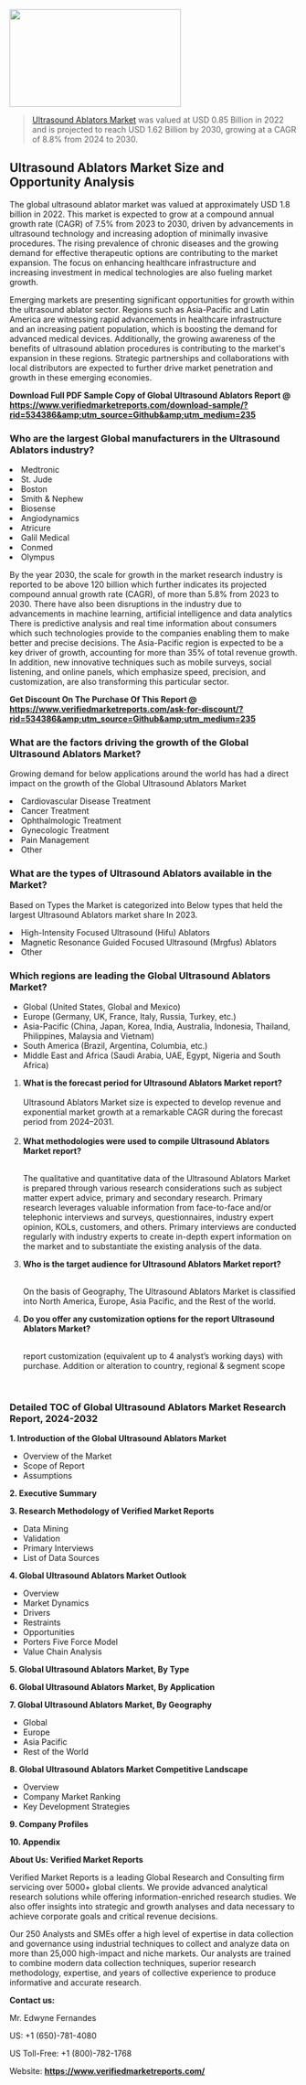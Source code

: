 <img src="https://ffe5etoiles.com/wp-content/uploads/2024/12/MST1-300x171.png" alt="" width="300" height="171" class="alignnone size-medium wp-image-20088" /><blockquote><p><p><a href="https://www.verifiedmarketreports.com/download-sample/?rid=534386&utm_source=Github&utm_medium=235" target="_blank">Ultrasound Ablators Market</a> was valued at USD 0.85 Billion in 2022 and is projected to reach USD 1.62 Billion by 2030, growing at a CAGR of 8.8% from 2024 to 2030.</p></blockquote><p><h2>Ultrasound Ablators Market Size and Opportunity Analysis</h2><p>The global ultrasound ablator market was valued at approximately USD 1.8 billion in 2022. This market is expected to grow at a compound annual growth rate (CAGR) of 7.5% from 2023 to 2030, driven by advancements in ultrasound technology and increasing adoption of minimally invasive procedures. The rising prevalence of chronic diseases and the growing demand for effective therapeutic options are contributing to the market expansion. The focus on enhancing healthcare infrastructure and increasing investment in medical technologies are also fueling market growth.</p><p>Emerging markets are presenting significant opportunities for growth within the ultrasound ablator sector. Regions such as Asia-Pacific and Latin America are witnessing rapid advancements in healthcare infrastructure and an increasing patient population, which is boosting the demand for advanced medical devices. Additionally, the growing awareness of the benefits of ultrasound ablation procedures is contributing to the market's expansion in these regions. Strategic partnerships and collaborations with local distributors are expected to further drive market penetration and growth in these emerging economies.</p></p><p class=""><strong>Download Full PDF Sample Copy of Global Ultrasound Ablators Report @ <a href="https://www.verifiedmarketreports.com/download-sample/?rid=534386&amp;utm_source=Github&amp;utm_medium=235" target="_blank">https://www.verifiedmarketreports.com/download-sample/?rid=534386&amp;utm_source=Github&amp;utm_medium=235</a></strong></p><h3 id="" class="">Who are the largest Global manufacturers in the Ultrasound Ablators industry?</h3><p><li>Medtronic</li><li> St. Jude</li><li> Boston</li><li> Smith & Nephew</li><li> Biosense</li><li> Angiodynamics</li><li> Atricure</li><li> Galil Medical</li><li> Conmed</li><li> Olympus</li></p><div class=""><div class="" dir="" data-message-author-role="" data-message-id="" data-message-model-slug=""><div class=""><div class=""><div class=""><div class="" dir="" data-message-author-role="" data-message-id="" data-message-model-slug=""><div class=""><div class=""><p>By the year 2030, the scale for growth in the market research industry is reported to be above 120 billion which further indicates its projected compound annual growth rate (CAGR), of more than 5.8% from 2023 to 2030. There have also been disruptions in the industry due to advancements in machine learning, artificial intelligence and data analytics There is predictive analysis and real time information about consumers which such technologies provide to the companies enabling them to make better and precise decisions. The Asia-Pacific region is expected to be a key driver of growth, accounting for more than 35% of total revenue growth. In addition, new innovative techniques such as mobile surveys, social listening, and online panels, which emphasize speed, precision, and customization, are also transforming this particular sector.</p><p><strong>Get Discount On The Purchase Of This Report @&nbsp; <a href="https://www.verifiedmarketreports.com/ask-for-discount/?rid=534386&amp;utm_source=Github&amp;utm_medium=235" target="_blank">https://www.verifiedmarketreports.com/ask-for-discount/?rid=534386&amp;utm_source=Github&amp;utm_medium=235</a></strong></p></div></div></div></div></div></div></div></div><h3 id="" class="">What are the factors driving the growth of the Global Ultrasound Ablators Market?</h3><p id="" class="">Growing demand for below applications around the world has had a direct impact on the growth of the Global Ultrasound Ablators Market</p><p id="" class=""><li>Cardiovascular Disease Treatment</li><li> Cancer Treatment</li><li> Ophthalmologic Treatment</li><li> Gynecologic Treatment</li><li> Pain Management</li><li> Other</li></p><h3 id="" class="">What are the types of Ultrasound Ablators available in the Market?</h3><p id="" class="">Based on Types the Market is categorized into Below types that held the largest Ultrasound Ablators market share In 2023.</p><p id="" class=""><li>High-Intensity Focused Ultrasound (Hifu) Ablators</li><li> Magnetic Resonance Guided Focused Ultrasound (Mrgfus) Ablators</li><li> Other</li></p><h3 id="" class="">Which regions are leading the Global Ultrasound Ablators Market?</h3><ul><li>Global (United States, Global and Mexico)</li><li>Europe (Germany, UK, France, Italy, Russia, Turkey, etc.)</li><li>Asia-Pacific (China, Japan, Korea, India, Australia, Indonesia, Thailand, Philippines, Malaysia and Vietnam)</li><li>South America (Brazil, Argentina, Columbia, etc.)</li><li>Middle East and Africa (Saudi Arabia, UAE, Egypt, Nigeria and South Africa)</li></ul><p><ol><li><strong>What is the forecast period for Ultrasound Ablators Market report?<br /></strong><br /><span data-sheets-root="1" data-sheets-value="{&quot;1&quot;:2,&quot;2&quot;:&quot;XXXX size is expected to develop revenue and exponential market growth at a remarkable CAGR during the forecast period from 2024&ndash;2030.&quot;}" data-sheets-userformat="{&quot;2&quot;:12674,&quot;4&quot;:{&quot;1&quot;:2,&quot;2&quot;:16776960},&quot;10&quot;:2,&quot;11&quot;:0,&quot;15&quot;:&quot;Arial&quot;,&quot;16&quot;:12}">Ultrasound Ablators Market size is expected to develop revenue and exponential market growth at a remarkable CAGR during the forecast period from 2024&ndash;2031.</span><br /><br /></li><li><strong>What methodologies were used to compile Ultrasound Ablators Market report?<br /><br /></strong><p>The qualitative and quantitative data of the&nbsp;Ultrasound Ablators Market is prepared through various research considerations such as subject matter expert advice, primary and secondary research. Primary research leverages valuable information from face-to-face and/or telephonic interviews and surveys, questionnaires, industry expert opinion, KOLs, customers, and others. Primary interviews are conducted regularly with industry experts to create in-depth expert information on the market and to substantiate the existing analysis of the data.&nbsp;</p></li><li><strong>Who is the target audience for Ultrasound Ablators Market report?<br /><br /></strong><p>On the basis of Geography, The&nbsp;Ultrasound Ablators Market is classified into North America, Europe, Asia Pacific, and the Rest of the world.</p></li><li><strong>Do you offer any customization options for the report Ultrasound Ablators Market?<br /><br /></strong><p>report customization (equivalent up to 4 analyst&rsquo;s working days) with purchase. Addition or alteration to country, regional &amp; segment scope</p><p>&nbsp;</p></li></ol></p><h3 id="" class="">Detailed TOC of Global Ultrasound Ablators Market Research Report, 2024-2032</h3><p id="" class=""><strong>1. Introduction of the Global Ultrasound Ablators Market</strong></p><ul><li>Overview of the Market</li><li>Scope of Report</li><li>Assumptions</li></ul><p id="" class=""><strong>2. Executive Summary</strong></p><p id="" class=""><strong>3. Research Methodology of&nbsp;Verified Market Reports</strong></p><ul><li>Data Mining</li><li>Validation</li><li>Primary Interviews</li><li>List of Data Sources</li></ul><p id="" class=""><strong>4. Global Ultrasound Ablators Market Outlook</strong></p><ul><li>Overview</li><li>Market Dynamics</li><li>Drivers</li><li>Restraints</li><li>Opportunities</li><li>Porters Five Force Model</li><li>Value Chain Analysis</li></ul><p id="" class=""><strong>5. Global Ultrasound Ablators Market, By&nbsp;Type</strong></p><p id="" class=""><strong>6. Global Ultrasound Ablators Market, By Application</strong></p><p id="" class=""><strong>7. Global Ultrasound Ablators Market, By Geography</strong></p><ul><li>Global</li><li>Europe</li><li>Asia Pacific</li><li>Rest of the World</li></ul><p id="" class=""><strong>8. Global Ultrasound Ablators Market Competitive Landscape</strong></p><ul><li>Overview</li><li>Company Market Ranking</li><li>Key Development Strategies</li></ul><p id="" class=""><strong>9. Company Profiles</strong></p><p id="" class=""><strong>10. Appendix</strong></p><p id="" class=""><strong>About Us: Verified Market Reports</strong></p><p id="" class="">Verified Market Reports is a leading Global Research and Consulting firm servicing over 5000+ global clients. We provide advanced analytical research solutions while offering information-enriched research studies. We also offer insights into strategic and growth analyses and data necessary to achieve corporate goals and critical revenue decisions.</p><p id="" class="">Our 250 Analysts and SMEs offer a high level of expertise in data collection and governance using industrial techniques to collect and analyze data on more than 25,000 high-impact and niche markets. Our analysts are trained to combine modern data collection techniques, superior research methodology, expertise, and years of collective experience to produce informative and accurate research.</p><p id="" class=""><strong>Contact us:</strong></p><p id="" class="">Mr. Edwyne Fernandes</p><p id="" class="">US: +1 (650)-781-4080</p><p id="" class="">US Toll-Free: +1 (800)-782-1768</p><p id="" class="">Website: <a target="" data-test-app-aware-link=""><strong>https://www.verifiedmarketreports.com/</strong></a></p>
